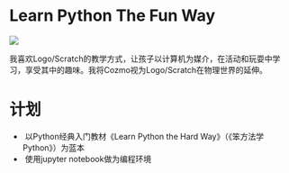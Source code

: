 # Learn Python The Fun Way
![](http://oav6fgfj1.bkt.clouddn.com/cozmo92f55c7b.png)

我喜欢Logo/Scratch的教学方式，让孩子以计算机为媒介，在活动和玩耍中学习，享受其中的趣味。我将Cozmo视为Logo/Scratch在物理世界的延伸。

# 计划
*  以Python经典入门教材《Learn Python the Hard Way》（《笨方法学Python》）为蓝本
*  使用jupyter notebook做为编程环境
